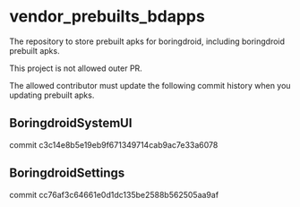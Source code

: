 # vendor_prebuilts_bdapps

The repository to store prebuilt apks for boringdroid, including boringdroid prebuilt apks.

This project is not allowed outer PR.

The allowed contributor must update the following commit history when you updating prebuilt apks.

## BoringdroidSystemUI

commit c3c14e8b5e19eb9f671349714cab9ac7e33a6078

## BoringdroidSettings

commit cc76af3c64661e0d1dc135be2588b562505aa9af
